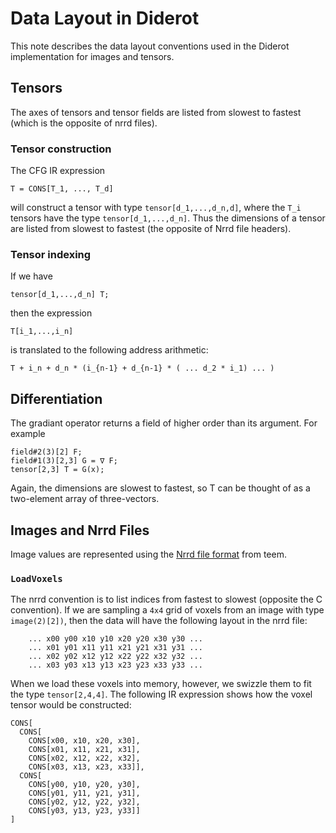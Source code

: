 # Data Layout in Diderot

This note describes the data layout conventions used in the Diderot
implementation for images and tensors.

## Tensors

The axes of tensors and tensor fields are listed from slowest to fastest (which is the opposite of nrrd files).

### Tensor construction

The CFG IR expression

```
T = CONS[T_1, ..., T_d]
```

will construct a tensor with type `tensor[d_1,...,d_n,d]`, where the `T_i`
tensors have the type `tensor[d_1,...,d_n]`.  Thus the dimensions of a tensor
are listed from slowest to fastest (the opposite of Nrrd file headers).

### Tensor indexing

If we have

````diderot
tensor[d_1,...,d_n] T;
````

then the expression

````diderot
T[i_1,...,i_n]
````

is translated to the following address arithmetic:

````
T + i_n + d_n * (i_{n-1} + d_{n-1} * ( ... d_2 * i_1) ... )
````

## Differentiation

The gradiant operator returns a field of higher order than its argument.
For example

````diderot
field#2(3)[2] F;
field#1(3)[2,3] G = ∇ F;
tensor[2,3] T = G(x);
````

Again, the dimensions are slowest to fastest, so T can be thought of
as a two-element array of three-vectors.

## Images and Nrrd Files

Image values are represented using the [Nrrd file format](http://teem.sourceforge.net/nrrd/format.html)
from teem.

### `LoadVoxels`

The nrrd convention is to list indices from fastest to slowest (opposite
the C convention).  If we are sampling a `4x4` grid of voxels from an image
with type `image(2)[2])`, then the data will have the following layout in the nrrd file:
````
    ... x00 y00 x10 y10 x20 y20 x30 y30 ...
    ... x01 y01 x11 y11 x21 y21 x31 y31 ...
    ... x02 y02 x12 y12 x22 y22 x32 y32 ...
    ... x03 y03 x13 y13 x23 y23 x33 y33 ...
````

When we load these voxels into memory, however, we swizzle them to fit the type `tensor[2,4,4]`.
The following IR expression shows how the voxel tensor would be constructed:

```
CONS[
  CONS[
    CONS[x00, x10, x20, x30],
    CONS[x01, x11, x21, x31],
    CONS[x02, x12, x22, x32],
    CONS[x03, x13, x23, x33]],
  CONS[
    CONS[y00, y10, y20, y30],
    CONS[y01, y11, y21, y31],
    CONS[y02, y12, y22, y32],
    CONS[y03, y13, y23, y33]]
]
```
